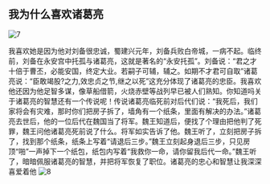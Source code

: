 ## 我为什么喜欢诸葛亮
![7](https://github.com/ruanhaocheng/zhugeliang/assets/151103933/d041fba0-a96f-4fd1-96de-7e3bab70967e)

我喜欢她是因为他对刘备很忠诚，蜀建兴元年，刘备兵败白帝城，一病不起。临终前，刘备在永安宫中托孤与诸葛亮，这就是著名的“永安托孤”。刘备说：“君之才十倍于曹丕，必能安国，终定大业。若嗣子可辅，辅之。如期不才君可自取”诸葛亮说：“臣敢竭股?之力,效忠贞之节,继之以死”这充分体现了诸葛亮的忠臣。我喜欢他还因为他足智多谋，像草船借箭，火烧赤壁等战列早已被人们熟知。你知道吗关于诸葛亮的智慧还有一个传说呢！传说诸葛亮临死前对后代们说：“我死后，我们家将会有灾难，那时你们把房子拆了，墙角有一个纸条，里面有解决的办法。”诸葛亮去世后，他的一位后代在魏国当了将军。魏王知道后，便找了个理由把他判了死罪，魏王问他诸葛亮死前说了什么。将军如实告诉了他。魏王听了，立刻把房子拆了，找到那个纸条，纸条上写着“请退后三步。”魏王立刻起身退后三步，只见房顶“啪”一声掉下一个纸包，纸包内写着“我救你一命，请你留我后代一命。”魏王听了，暗暗佩服诸葛亮的智慧，并把将军恢复了职位。诸葛亮的忠心和智慧让我深深喜爱着他
![8](https://github.com/ruanhaocheng/zhugeliang/assets/151103933/63966f33-af99-4385-9054-c0566c7508da)
